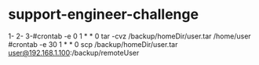 # support-engineer-challenge
1-
2-
3-#crontab -e
  0 1 * * 0 tar -cvz /backup/homeDir/user.tar /home/user
#crontab -e
  30 1 * * 0 scp /backup/homeDir/user.tar user@192.168.1.100:/backup/remoteUser
